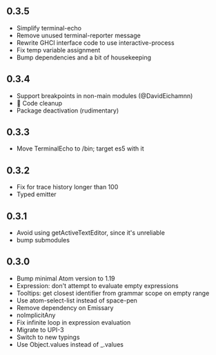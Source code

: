 ## 0.3.5
* Simplify terminal-echo
* Remove unused terminal-reporter message
* Rewrite GHCI interface code to use interactive-process
* Fix temp variable assignment
* Bump dependencies and a bit of housekeeping

## 0.3.4
* Support breakpoints in non-main modules (@DavidEichamnn)
* :art: Code cleanup
* Package deactivation (rudimentary)

## 0.3.3
* Move TerminalEcho to \/bin; target es5 with it

## 0.3.2
* Fix for trace history longer than 100
* Typed emitter

## 0.3.1
* Avoid using getActiveTextEditor, since it's unreliable
* bump submodules

## 0.3.0
* Bump minimal Atom version to 1.19
* Expression: don't attempt to evaluate empty expressions
* Tooltips: get closest identifier from grammar scope on empty range
* Use atom-select-list instead of space-pen
* Remove dependency on Emissary
* noImplicitAny
* Fix infinite loop in expression evaluation
* Migrate to UPI-3
* Switch to new typings
* Use Object.values instead of \_.values
